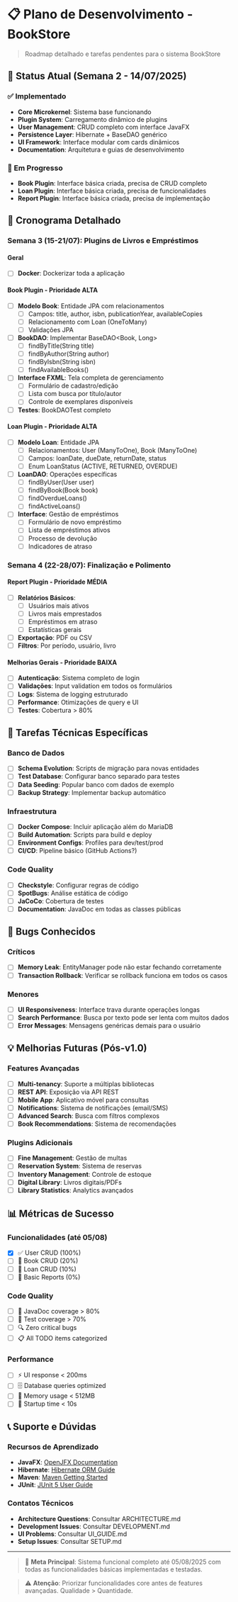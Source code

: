 # 📋 Plano de Desenvolvimento - BookStore

> Roadmap detalhado e tarefas pendentes para o sistema BookStore

## 🚀 Status Atual (Semana 2 - 14/07/2025)

### ✅ Implementado

- **Core Microkernel**: Sistema base funcionando
- **Plugin System**: Carregamento dinâmico de plugins
- **User Management**: CRUD completo com interface JavaFX
- **Persistence Layer**: Hibernate + BaseDAO genérico
- **UI Framework**: Interface modular com cards dinâmicos
- **Documentation**: Arquitetura e guias de desenvolvimento

### 🔄 Em Progresso

- **Book Plugin**: Interface básica criada, precisa de CRUD completo
- **Loan Plugin**: Interface básica criada, precisa de funcionalidades
- **Report Plugin**: Interface básica criada, precisa de implementação

## 📅 Cronograma Detalhado

### Semana 3 (15-21/07): Plugins de Livros e Empréstimos

#### Geral

- [ ] **Docker**: Dockerizar toda a aplicação

#### Book Plugin - Prioridade ALTA

- [ ] **Modelo Book**: Entidade JPA com relacionamentos
  - [ ] Campos: title, author, isbn, publicationYear, availableCopies
  - [ ] Relacionamento com Loan (OneToMany)
  - [ ] Validações JPA
- [ ] **BookDAO**: Implementar BaseDAO<Book, Long>
  - [ ] findByTitle(String title)
  - [ ] findByAuthor(String author)
  - [ ] findByIsbn(String isbn)
  - [ ] findAvailableBooks()
- [ ] **Interface FXML**: Tela completa de gerenciamento
  - [ ] Formulário de cadastro/edição
  - [ ] Lista com busca por título/autor
  - [ ] Controle de exemplares disponíveis
- [ ] **Testes**: BookDAOTest completo

#### Loan Plugin - Prioridade ALTA

- [ ] **Modelo Loan**: Entidade JPA
  - [ ] Relacionamentos: User (ManyToOne), Book (ManyToOne)
  - [ ] Campos: loanDate, dueDate, returnDate, status
  - [ ] Enum LoanStatus (ACTIVE, RETURNED, OVERDUE)
- [ ] **LoanDAO**: Operações específicas
  - [ ] findByUser(User user)
  - [ ] findByBook(Book book)
  - [ ] findOverdueLoans()
  - [ ] findActiveLoans()
- [ ] **Interface**: Gestão de empréstimos
  - [ ] Formulário de novo empréstimo
  - [ ] Lista de empréstimos ativos
  - [ ] Processo de devolução
  - [ ] Indicadores de atraso

### Semana 4 (22-28/07): Finalização e Polimento

#### Report Plugin - Prioridade MÉDIA

- [ ] **Relatórios Básicos**:
  - [ ] Usuários mais ativos
  - [ ] Livros mais emprestados
  - [ ] Empréstimos em atraso
  - [ ] Estatísticas gerais
- [ ] **Exportação**: PDF ou CSV
- [ ] **Filtros**: Por período, usuário, livro

#### Melhorias Gerais - Prioridade BAIXA

- [ ] **Autenticação**: Sistema completo de login
- [ ] **Validações**: Input validation em todos os formulários
- [ ] **Logs**: Sistema de logging estruturado
- [ ] **Performance**: Otimizações de query e UI
- [ ] **Testes**: Cobertura > 80%

## 🔧 Tarefas Técnicas Específicas

### Banco de Dados

- [ ] **Schema Evolution**: Scripts de migração para novas entidades
- [ ] **Test Database**: Configurar banco separado para testes
- [ ] **Data Seeding**: Popular banco com dados de exemplo
- [ ] **Backup Strategy**: Implementar backup automático

### Infraestrutura

- [ ] **Docker Compose**: Incluir aplicação além do MariaDB
- [ ] **Build Automation**: Scripts para build e deploy
- [ ] **Environment Configs**: Profiles para dev/test/prod
- [ ] **CI/CD**: Pipeline básico (GitHub Actions?)

### Code Quality

- [ ] **Checkstyle**: Configurar regras de código
- [ ] **SpotBugs**: Análise estática de código
- [ ] **JaCoCo**: Cobertura de testes
- [ ] **Documentation**: JavaDoc em todas as classes públicas

## 🐛 Bugs Conhecidos

### Críticos

- [ ] **Memory Leak**: EntityManager pode não estar fechando corretamente
- [ ] **Transaction Rollback**: Verificar se rollback funciona em todos os casos

### Menores

- [ ] **UI Responsiveness**: Interface trava durante operações longas
- [ ] **Search Performance**: Busca por texto pode ser lenta com muitos dados
- [ ] **Error Messages**: Mensagens genéricas demais para o usuário

## 💡 Melhorias Futuras (Pós-v1.0)

### Features Avançadas

- [ ] **Multi-tenancy**: Suporte a múltiplas bibliotecas
- [ ] **REST API**: Exposição via API REST
- [ ] **Mobile App**: Aplicativo móvel para consultas
- [ ] **Notifications**: Sistema de notificações (email/SMS)
- [ ] **Advanced Search**: Busca com filtros complexos
- [ ] **Book Recommendations**: Sistema de recomendações

### Plugins Adicionais

- [ ] **Fine Management**: Gestão de multas
- [ ] **Reservation System**: Sistema de reservas
- [ ] **Inventory Management**: Controle de estoque
- [ ] **Digital Library**: Livros digitais/PDFs
- [ ] **Library Statistics**: Analytics avançados

## 📊 Métricas de Sucesso

### Funcionalidades (até 05/08)

- [x] ✅ User CRUD (100%)
- [ ] 🔄 Book CRUD (20%)
- [ ] 🔄 Loan CRUD (10%)
- [ ] 🔄 Basic Reports (0%)

### Code Quality

- [ ] 📝 JavaDoc coverage > 80%
- [ ] 🧪 Test coverage > 70%
- [ ] 🔍 Zero critical bugs
- [ ] 📋 All TODO items categorized

### Performance

- [ ] ⚡ UI response < 200ms
- [ ] 🗄️ Database queries optimized
- [ ] 💾 Memory usage < 512MB
- [ ] 🚀 Startup time < 10s

## 📞 Suporte e Dúvidas

### Recursos de Aprendizado

- **JavaFX**: [OpenJFX Documentation](https://openjfx.io/)
- **Hibernate**: [Hibernate ORM Guide](https://hibernate.org/orm/documentation/)
- **Maven**: [Maven Getting Started](https://maven.apache.org/guides/getting-started/)
- **JUnit**: [JUnit 5 User Guide](https://junit.org/junit5/docs/current/user-guide/)

### Contatos Técnicos

- **Architecture Questions**: Consultar ARCHITECTURE.md
- **Development Issues**: Consultar DEVELOPMENT.md
- **UI Problems**: Consultar UI_GUIDE.md
- **Setup Issues**: Consultar SETUP.md

---

> 🎯 **Meta Principal**: Sistema funcional completo até 05/08/2025 com todas as funcionalidades básicas implementadas e testadas.

> ⚠️ **Atenção**: Priorizar funcionalidades core antes de features avançadas. Qualidade > Quantidade.
